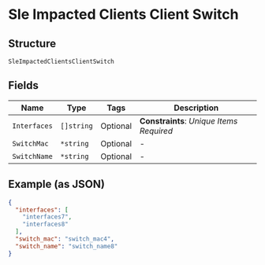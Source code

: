 
# Sle Impacted Clients Client Switch

## Structure

`SleImpactedClientsClientSwitch`

## Fields

| Name | Type | Tags | Description |
|  --- | --- | --- | --- |
| `Interfaces` | `[]string` | Optional | **Constraints**: *Unique Items Required* |
| `SwitchMac` | `*string` | Optional | - |
| `SwitchName` | `*string` | Optional | - |

## Example (as JSON)

```json
{
  "interfaces": [
    "interfaces7",
    "interfaces8"
  ],
  "switch_mac": "switch_mac4",
  "switch_name": "switch_name8"
}
```

